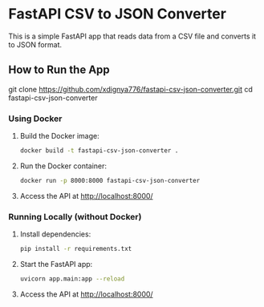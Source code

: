 # FastAPI CSV to JSON Converter

This is a simple FastAPI app that reads data from a CSV file and converts it to JSON format.

## How to Run the App

git clone https://github.com/xdignya776/fastapi-csv-json-converter.git
cd fastapi-csv-json-converter

### Using Docker

1. Build the Docker image:
   ```sh
   docker build -t fastapi-csv-json-converter .
   ```
2. Run the Docker container:
   ```sh
   docker run -p 8000:8000 fastapi-csv-json-converter
   ```
3. Access the API at [http://localhost:8000/](http://localhost:8000/)

### Running Locally (without Docker)

1. Install dependencies:
   ```sh
   pip install -r requirements.txt
   ```
2. Start the FastAPI app:
   ```sh
   uvicorn app.main:app --reload
   ```
3. Access the API at [http://localhost:8000/](http://localhost:8000/)
